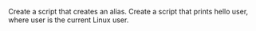 Create a script that creates an alias.
Create a script that prints hello user, where user is the current Linux user.



